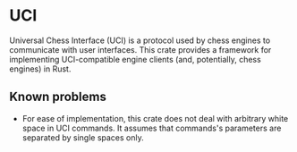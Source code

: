 # UCI

Universal Chess Interface (UCI) is a protocol used by chess engines to communicate with user interfaces. This crate provides a framework for implementing UCI-compatible engine clients (and, potentially, chess engines) in Rust.

## Known problems

* For ease of implementation, this crate does not deal with arbitrary white space in UCI commands. It assumes that commands's parameters are separated by single spaces only.
